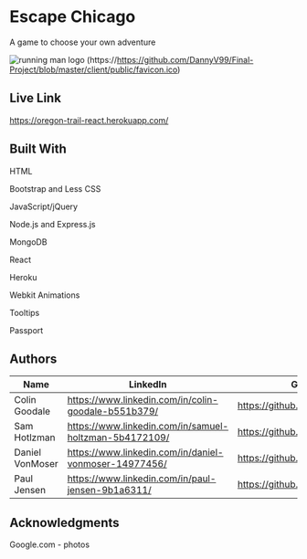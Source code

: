 # Escape Chicago

A game to choose your own adventure

![running man logo](/client/public/favicon.ico)
(https://https://github.com/DannyV99/Final-Project/blob/master/client/public/favicon.ico)

## Live Link 

https://oregon-trail-react.herokuapp.com/


## Built With

HTML

Bootstrap and Less CSS

JavaScript/jQuery

Node.js and Express.js

MongoDB

React

Heroku

Webkit Animations

Tooltips

Passport


## Authors

Name | LinkedIn | GitHub
---- | -------- | ------
Colin Goodale | https://www.linkedin.com/in/colin-goodale-b551b379/ | https://github.com/colingoodale
Sam Hotlzman | https://www.linkedin.com/in/samuel-holtzman-5b4172109/ | https://github.com/samholtz
Daniel VonMoser | https://www.linkedin.com/in/daniel-vonmoser-14977456/ | https://github.com/DannyV99
Paul Jensen | https://www.linkedin.com/in/paul-jensen-9b1a6311/ | https://github.com/project2105

## Acknowledgments

Google.com - photos
